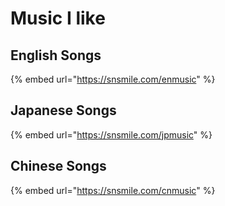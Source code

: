 # Music I like

## English Songs

{% embed url="https://snsmile.com/enmusic" %}



## Japanese Songs

{% embed url="https://snsmile.com/jpmusic" %}



## Chinese Songs

{% embed url="https://snsmile.com/cnmusic" %}

